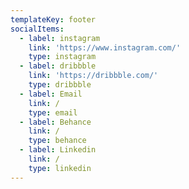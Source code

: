 ```yaml
---
templateKey: footer
socialItems:
  - label: instagram
    link: 'https://www.instagram.com/'
    type: instagram
  - label: dribbble
    link: 'https://dribbble.com/'
    type: dribbble
  - label: Email
    link: /
    type: email
  - label: Behance
    link: /
    type: behance
  - label: Linkedin
    link: /
    type: linkedin
---
```


